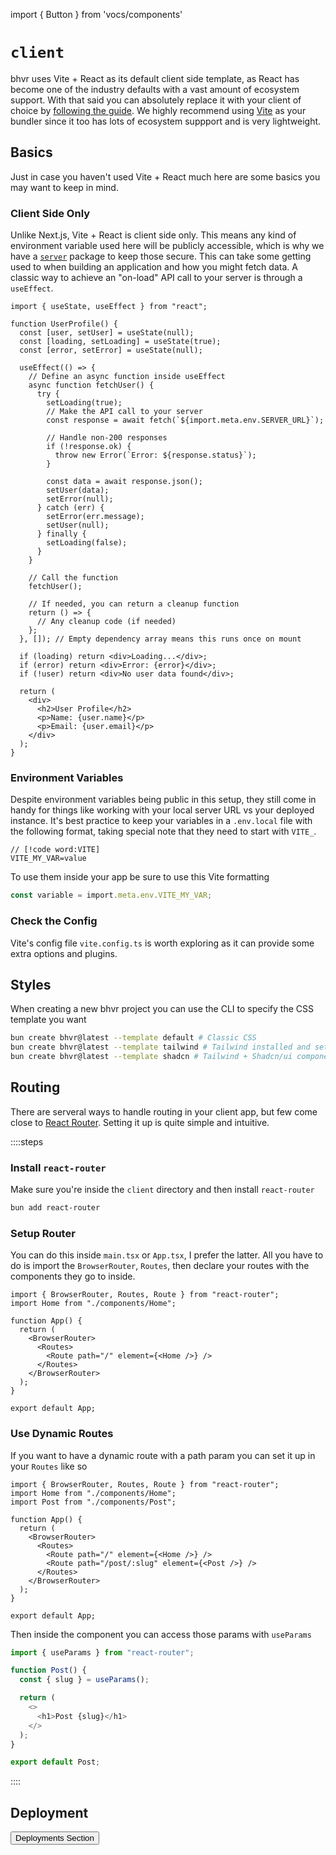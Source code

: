 import { Button } from 'vocs/components'

# `client`

bhvr uses Vite + React as its default client side template, as React has become one of the industry defaults with a vast amount of ecosystem support. With that said you can absolutely replace it with your client of choice by [following the guide](). We highly recommend using [Vite](https://vite.dev) as your bundler since it too has lots of ecosystem suppport and is very lightweight.

## Basics

Just in case you haven't used Vite + React much here are some basics you may want to keep in mind.

### Client Side Only

Unlike Next.js, Vite + React is client side only. This means any kind of environment variable used here will be publicly accessible, which is why we have a [`server`](/packages/server) package to keep those secure. This can take some getting used to when building an application and how you might fetch data. A classic way to achieve an "on-load" API call to your server is through a `useEffect`.

```tsx App.tsx
import { useState, useEffect } from "react";

function UserProfile() {
  const [user, setUser] = useState(null);
  const [loading, setLoading] = useState(true);
  const [error, setError] = useState(null);

  useEffect(() => {
    // Define an async function inside useEffect
    async function fetchUser() {
      try {
        setLoading(true);
        // Make the API call to your server
        const response = await fetch(`${import.meta.env.SERVER_URL}`);

        // Handle non-200 responses
        if (!response.ok) {
          throw new Error(`Error: ${response.status}`);
        }

        const data = await response.json();
        setUser(data);
        setError(null);
      } catch (err) {
        setError(err.message);
        setUser(null);
      } finally {
        setLoading(false);
      }
    }

    // Call the function
    fetchUser();

    // If needed, you can return a cleanup function
    return () => {
      // Any cleanup code (if needed)
    };
  }, []); // Empty dependency array means this runs once on mount

  if (loading) return <div>Loading...</div>;
  if (error) return <div>Error: {error}</div>;
  if (!user) return <div>No user data found</div>;

  return (
    <div>
      <h2>User Profile</h2>
      <p>Name: {user.name}</p>
      <p>Email: {user.email}</p>
    </div>
  );
}
```

### Environment Variables

Despite environment variables being public in this setup, they still come in handy for things like working with your local server URL vs your deployed instance. It's best practice to keep your variables in a `.env.local` file with the following format, taking special note that they need to start with `VITE_`.

```
// [!code word:VITE]
VITE_MY_VAR=value
```

To use them inside your app be sure to use this Vite formatting

```typescript
const variable = import.meta.env.VITE_MY_VAR;
```

### Check the Config

Vite's config file `vite.config.ts` is worth exploring as it can provide some extra options and plugins.

## Styles

When creating a new bhvr project you can use the CLI to specify the CSS template you want

```bash [terminal]
bun create bhvr@latest --template default # Classic CSS
bun create bhvr@latest --template tailwind # Tailwind installed and setup
bun create bhvr@latest --template shadcn # Tailwind + Shadcn/ui component setup
```

## Routing

There are serveral ways to handle routing in your client app, but few come close to [React Router](http://reactrouter.com). Setting it up is quite simple and intuitive.

::::steps

### Install `react-router`

Make sure you're inside the `client` directory and then install `react-router`

```bash [terminal]
bun add react-router
```

### Setup Router

You can do this inside `main.tsx` or `App.tsx`, I prefer the latter. All you have to do is import the `BrowserRouter`, `Routes`, then declare your routes with the components they go to inside.

```tsx App.tsx
import { BrowserRouter, Routes, Route } from "react-router";
import Home from "./components/Home";

function App() {
  return (
    <BrowserRouter>
      <Routes>
        <Route path="/" element={<Home />} />
      </Routes>
    </BrowserRouter>
  );
}

export default App;
```

### Use Dynamic Routes

If you want to have a dynamic route with a path param you can set it up in your `Routes` like so

```tsx
import { BrowserRouter, Routes, Route } from "react-router";
import Home from "./components/Home";
import Post from "./components/Post";

function App() {
  return (
    <BrowserRouter>
      <Routes>
        <Route path="/" element={<Home />} />
        <Route path="/post/:slug" element={<Post />} />
      </Routes>
    </BrowserRouter>
  );
}

export default App;
```

Then inside the component you can access those params with `useParams`

```typescript
import { useParams } from "react-router";

function Post() {
  const { slug } = useParams();

  return (
    <>
      <h1>Post {slug}</h1>
    </>
  );
}

export default Post;
```

::::

## Deployment

<Button href="/deployment/client/orbiter">Deployments Section</Button>
